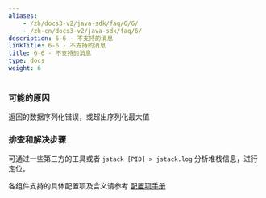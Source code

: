 ```yaml
---
aliases:
    - /zh/docs3-v2/java-sdk/faq/6/6/
    - /zh-cn/docs3-v2/java-sdk/faq/6/
description: 6-6 - 不支持的消息
linkTitle: 6-6 - 不支持的消息
title: 6-6 - 不支持的消息
type: docs
weight: 6
---
```







### 可能的原因

返回的数据序列化错误，或超出序列化最大值

### 排查和解决步骤

可通过一些第三方的工具或者 `jstack [PID] > jstack.log` 分析堆栈信息，进行定位。

各组件支持的具体配置项及含义请参考 [配置项手册](/zh-cn/overview/mannual/java-sdk/reference-manual/config/properties/)